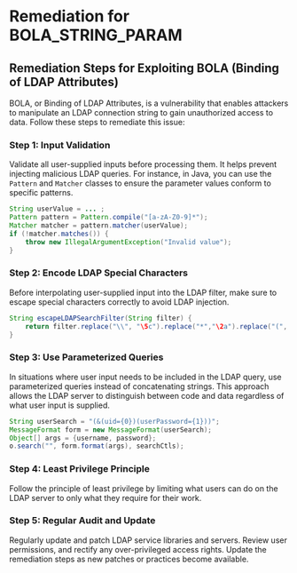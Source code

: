 # Remediation for BOLA_STRING_PARAM

## Remediation Steps for Exploiting BOLA (Binding of LDAP Attributes)

BOLA, or Binding of LDAP Attributes, is a vulnerability that enables attackers to manipulate an LDAP connection string to gain unauthorized access to data. Follow these steps to remediate this issue:

### Step 1: Input Validation
Validate all user-supplied inputs before processing them. It helps prevent injecting malicious LDAP queries. For instance, in Java, you can use the `Pattern` and `Matcher` classes to ensure the parameter values conform to specific patterns.

```java
String userValue = ... ;
Pattern pattern = Pattern.compile("[a-zA-Z0-9]*");
Matcher matcher = pattern.matcher(userValue);
if (!matcher.matches()) {
    throw new IllegalArgumentException("Invalid value");
}
```

### Step 2: Encode LDAP Special Characters
Before interpolating user-supplied input into the LDAP filter, make sure to escape special characters correctly to avoid LDAP injection.

```java
String escapeLDAPSearchFilter(String filter) {     
    return filter.replace("\\", "\5c").replace("*","\2a").replace("(", "\28").replace(")", "\29");
}
```

### Step 3: Use Parameterized Queries
In situations where user input needs to be included in the LDAP query, use parameterized queries instead of concatenating strings. This approach allows the LDAP server to distinguish between code and data regardless of what user input is supplied.

```java
String userSearch = "(&(uid={0})(userPassword={1}))";
MessageFormat form = new MessageFormat(userSearch);
Object[] args = {username, password};
o.search("", form.format(args), searchCtls);
```
### Step 4: Least Privilege Principle
Follow the principle of least privilege by limiting what users can do on the LDAP server to only what they require for their work.

### Step 5: Regular Audit and Update
Regularly update and patch LDAP service libraries and servers. Review user permissions, and rectify any over-privileged access rights. Update the remediation steps as new patches or practices become available.